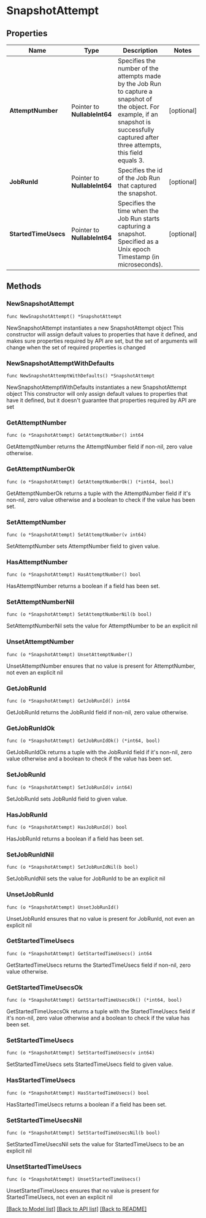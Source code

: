 # SnapshotAttempt

## Properties

Name | Type | Description | Notes
------------ | ------------- | ------------- | -------------
**AttemptNumber** | Pointer to **NullableInt64** | Specifies the number of the attempts made by the Job Run to capture a snapshot of the object. For example, if an snapshot is successfully captured after three attempts, this field equals 3. | [optional] 
**JobRunId** | Pointer to **NullableInt64** | Specifies the id of the Job Run that captured the snapshot. | [optional] 
**StartedTimeUsecs** | Pointer to **NullableInt64** | Specifies the time when the Job Run starts capturing a snapshot. Specified as a Unix epoch Timestamp (in microseconds). | [optional] 

## Methods

### NewSnapshotAttempt

`func NewSnapshotAttempt() *SnapshotAttempt`

NewSnapshotAttempt instantiates a new SnapshotAttempt object
This constructor will assign default values to properties that have it defined,
and makes sure properties required by API are set, but the set of arguments
will change when the set of required properties is changed

### NewSnapshotAttemptWithDefaults

`func NewSnapshotAttemptWithDefaults() *SnapshotAttempt`

NewSnapshotAttemptWithDefaults instantiates a new SnapshotAttempt object
This constructor will only assign default values to properties that have it defined,
but it doesn't guarantee that properties required by API are set

### GetAttemptNumber

`func (o *SnapshotAttempt) GetAttemptNumber() int64`

GetAttemptNumber returns the AttemptNumber field if non-nil, zero value otherwise.

### GetAttemptNumberOk

`func (o *SnapshotAttempt) GetAttemptNumberOk() (*int64, bool)`

GetAttemptNumberOk returns a tuple with the AttemptNumber field if it's non-nil, zero value otherwise
and a boolean to check if the value has been set.

### SetAttemptNumber

`func (o *SnapshotAttempt) SetAttemptNumber(v int64)`

SetAttemptNumber sets AttemptNumber field to given value.

### HasAttemptNumber

`func (o *SnapshotAttempt) HasAttemptNumber() bool`

HasAttemptNumber returns a boolean if a field has been set.

### SetAttemptNumberNil

`func (o *SnapshotAttempt) SetAttemptNumberNil(b bool)`

 SetAttemptNumberNil sets the value for AttemptNumber to be an explicit nil

### UnsetAttemptNumber
`func (o *SnapshotAttempt) UnsetAttemptNumber()`

UnsetAttemptNumber ensures that no value is present for AttemptNumber, not even an explicit nil
### GetJobRunId

`func (o *SnapshotAttempt) GetJobRunId() int64`

GetJobRunId returns the JobRunId field if non-nil, zero value otherwise.

### GetJobRunIdOk

`func (o *SnapshotAttempt) GetJobRunIdOk() (*int64, bool)`

GetJobRunIdOk returns a tuple with the JobRunId field if it's non-nil, zero value otherwise
and a boolean to check if the value has been set.

### SetJobRunId

`func (o *SnapshotAttempt) SetJobRunId(v int64)`

SetJobRunId sets JobRunId field to given value.

### HasJobRunId

`func (o *SnapshotAttempt) HasJobRunId() bool`

HasJobRunId returns a boolean if a field has been set.

### SetJobRunIdNil

`func (o *SnapshotAttempt) SetJobRunIdNil(b bool)`

 SetJobRunIdNil sets the value for JobRunId to be an explicit nil

### UnsetJobRunId
`func (o *SnapshotAttempt) UnsetJobRunId()`

UnsetJobRunId ensures that no value is present for JobRunId, not even an explicit nil
### GetStartedTimeUsecs

`func (o *SnapshotAttempt) GetStartedTimeUsecs() int64`

GetStartedTimeUsecs returns the StartedTimeUsecs field if non-nil, zero value otherwise.

### GetStartedTimeUsecsOk

`func (o *SnapshotAttempt) GetStartedTimeUsecsOk() (*int64, bool)`

GetStartedTimeUsecsOk returns a tuple with the StartedTimeUsecs field if it's non-nil, zero value otherwise
and a boolean to check if the value has been set.

### SetStartedTimeUsecs

`func (o *SnapshotAttempt) SetStartedTimeUsecs(v int64)`

SetStartedTimeUsecs sets StartedTimeUsecs field to given value.

### HasStartedTimeUsecs

`func (o *SnapshotAttempt) HasStartedTimeUsecs() bool`

HasStartedTimeUsecs returns a boolean if a field has been set.

### SetStartedTimeUsecsNil

`func (o *SnapshotAttempt) SetStartedTimeUsecsNil(b bool)`

 SetStartedTimeUsecsNil sets the value for StartedTimeUsecs to be an explicit nil

### UnsetStartedTimeUsecs
`func (o *SnapshotAttempt) UnsetStartedTimeUsecs()`

UnsetStartedTimeUsecs ensures that no value is present for StartedTimeUsecs, not even an explicit nil

[[Back to Model list]](../README.md#documentation-for-models) [[Back to API list]](../README.md#documentation-for-api-endpoints) [[Back to README]](../README.md)


